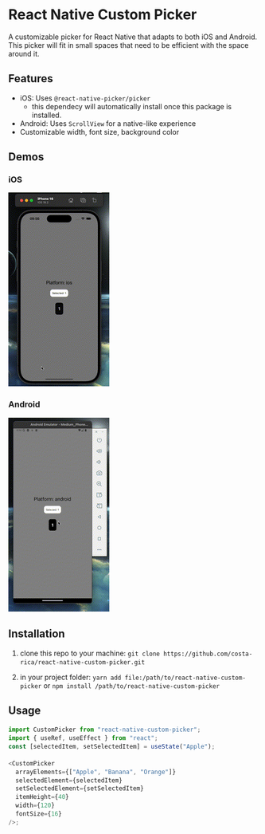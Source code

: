 # React Native Custom Picker

A customizable picker for React Native that adapts to both iOS and Android. This picker will fit in small spaces that need to be efficient with the space around it.

## Features

- iOS: Uses `@react-native-picker/picker`
  - this dependecy will automatically install once this package is installed.
- Android: Uses `ScrollView` for a native-like experience
- Customizable width, font size, background color

## Demos

### iOS

![Demo iOS](docs/demoiOS_small.gif)

### Android

![Demo Android](docs/demoAndroid_small.gif)

## Installation

1. clone this repo to your machine: `git clone https://github.com/costa-rica/react-native-custom-picker.git`

2. in your project folder:
   `yarn add file:/path/to/react-native-custom-picker`
   or
   `npm install /path/to/react-native-custom-picker`

## Usage

```js
import CustomPicker from "react-native-custom-picker";
import { useRef, useEffect } from "react";
const [selectedItem, setSelectedItem] = useState("Apple");

<CustomPicker
  arrayElements={["Apple", "Banana", "Orange"]}
  selectedElement={selectedItem}
  setSelectedElement={setSelectedItem}
  itemHeight={40}
  width={120}
  fontSize={16}
/>;
```
